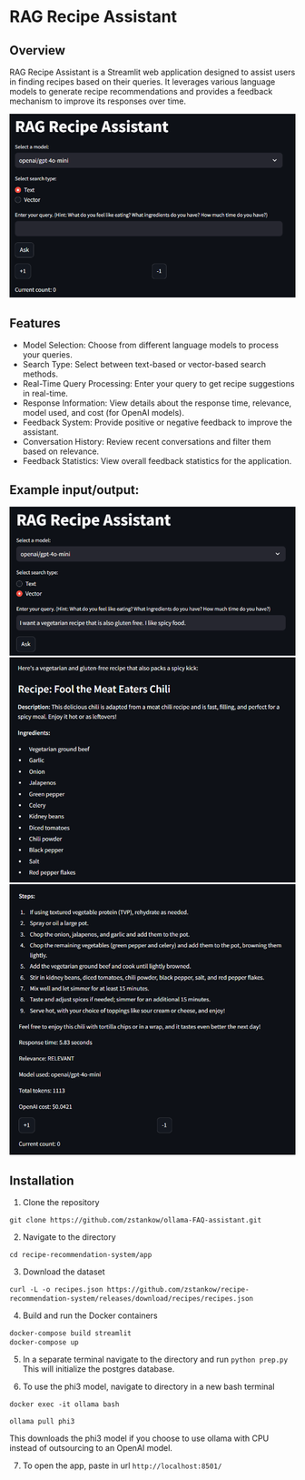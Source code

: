 # RAG Recipe Assistant

## Overview
RAG Recipe Assistant is a Streamlit web application designed to assist users in finding recipes based on their queries. It leverages various language models to generate recipe recommendations and provides a feedback mechanism to improve its responses over time.

![alt text](image.png)


## Features
- Model Selection: Choose from different language models to process your queries.
- Search Type: Select between text-based or vector-based search methods.
- Real-Time Query Processing: Enter your query to get recipe suggestions in real-time.
- Response Information: View details about the response time, relevance, model used, and cost (for OpenAI models).
- Feedback System: Provide positive or negative feedback to improve the assistant.
- Conversation History: Review recent conversations and filter them based on relevance.
- Feedback Statistics: View overall feedback statistics for the application.

## Example input/output:

![alt text](image-1.png)
![alt text](image-2.png)
![alt text](image-3.png)

## Installation

1. Clone the repository
```bashrc
git clone https://github.com/zstankow/ollama-FAQ-assistant.git
```
2. Navigate to the directory
```bashrc
cd recipe-recommendation-system/app
```
3. Download the dataset
```bashrc
curl -L -o recipes.json https://github.com/zstankow/recipe-recommendation-system/releases/download/recipes/recipes.json
```

4. Build and run the Docker containers
```bashrc
docker-compose build streamlit
docker-compose up
```

5. In a separate terminal navigate to the directory and run
`python prep.py`
This will initialize the postgres database.

6. To use the phi3 model, navigate to directory in a new bash terminal
```bashrc
docker exec -it ollama bash
```
```bashrc
ollama pull phi3
```

This downloads the phi3 model if you choose to use ollama with CPU instead of outsourcing to an OpenAI model. 

7. To open the app, paste in url `http://localhost:8501/` 

